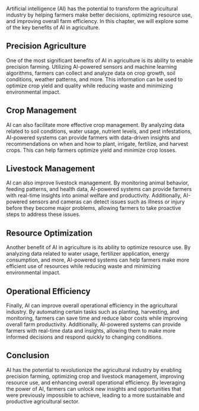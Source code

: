 
Artificial intelligence (AI) has the potential to transform the agricultural industry by helping farmers make better decisions, optimizing resource use, and improving overall farm efficiency. In this chapter, we will explore some of the key benefits of AI in agriculture.

Precision Agriculture
---------------------

One of the most significant benefits of AI in agriculture is its ability to enable precision farming. Utilizing AI-powered sensors and machine learning algorithms, farmers can collect and analyze data on crop growth, soil conditions, weather patterns, and more. This information can be used to optimize crop yield and quality while reducing waste and minimizing environmental impact.

Crop Management
---------------

AI can also facilitate more effective crop management. By analyzing data related to soil conditions, water usage, nutrient levels, and pest infestations, AI-powered systems can provide farmers with data-driven insights and recommendations on when and how to plant, irrigate, fertilize, and harvest crops. This can help farmers optimize yield and minimize crop losses.

Livestock Management
--------------------

AI can also improve livestock management. By monitoring animal behavior, feeding patterns, and health data, AI-powered systems can provide farmers with real-time insights into animal welfare and productivity. Additionally, AI-powered sensors and cameras can detect issues such as illness or injury before they become major problems, allowing farmers to take proactive steps to address these issues.

Resource Optimization
---------------------

Another benefit of AI in agriculture is its ability to optimize resource use. By analyzing data related to water usage, fertilizer application, energy consumption, and more, AI-powered systems can help farmers make more efficient use of resources while reducing waste and minimizing environmental impact.

Operational Efficiency
----------------------

Finally, AI can improve overall operational efficiency in the agricultural industry. By automating certain tasks such as planting, harvesting, and monitoring, farmers can save time and reduce labor costs while improving overall farm productivity. Additionally, AI-powered systems can provide farmers with real-time data and insights, allowing them to make more informed decisions and respond quickly to changing conditions.

Conclusion
----------

AI has the potential to revolutionize the agricultural industry by enabling precision farming, optimizing crop and livestock management, improving resource use, and enhancing overall operational efficiency. By leveraging the power of AI, farmers can unlock new insights and opportunities that were previously impossible to achieve, leading to a more sustainable and productive agricultural sector.
